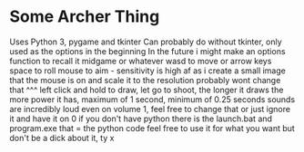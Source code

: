 # Some Archer Thing
Uses Python 3, pygame and tkinter
Can probably do without tkinter, only used as the options in the beginning
In the future i might make an options function to recall it midgame or whatever
wasd to move or arrow keys
space to roll
mouse to aim - sensitivity is high af as i create a small image that the mouse is on and scale it to the resolution
probably wont change that ^^^
left click and hold to draw, let go to shoot, the longer it draws the more power it has, maximum of 1 second, minimum of 0.25 seconds
sounds are incredibly loud even on volume 1, feel free to change that or just ignore it and have it on 0
if you don't have python there is the launch.bat and program.exe that = the python code
feel free to use it for what you want but don't be a dick about it, ty x
